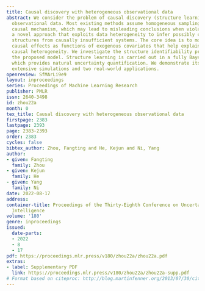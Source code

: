 ```yaml
---
title: Causal discovery with heterogeneous observational data
abstract: We consider the problem of causal discovery (structure learning) from heterogeneous
  observational data. Most existing methods assume homogeneous sampling scheme and
  causal mechanism, which may lead to misleading conclusions when violated. We propose
  a novel approach that exploits data heterogeneity to infer possibly cyclic causal
  structures from causally insufficient systems. The core idea is to model the direct
  causal effects as functions of exogenous covariates that help explain sampling and
  causal heterogeneity. We investigate the structure identifiability properties of
  the proposed model. Structure learning is carried out in a fully Bayesian fashion,
  which provides natural uncertainty quantification. We demonstrate its utility through
  extensive simulations and two real-world applications.
openreview: SfMArLi9e9
layout: inproceedings
series: Proceedings of Machine Learning Research
publisher: PMLR
issn: 2640-3498
id: zhou22a
month: 0
tex_title: Causal discovery with heterogeneous observational data
firstpage: 2383
lastpage: 2393
page: 2383-2393
order: 2383
cycles: false
bibtex_author: Zhou, Fangting and He, Kejun and Ni, Yang
author:
- given: Fangting
  family: Zhou
- given: Kejun
  family: He
- given: Yang
  family: Ni
date: 2022-08-17
address:
container-title: Proceedings of the Thirty-Eighth Conference on Uncertainty in Artificial
  Intelligence
volume: '180'
genre: inproceedings
issued:
  date-parts:
  - 2022
  - 8
  - 17
pdf: https://proceedings.mlr.press/v180/zhou22a/zhou22a.pdf
extras:
- label: Supplementary PDF
  link: https://proceedings.mlr.press/v180/zhou22a/zhou22a-supp.pdf
# Format based on citeproc: http://blog.martinfenner.org/2013/07/30/citeproc-yaml-for-bibliographies/
---
```

